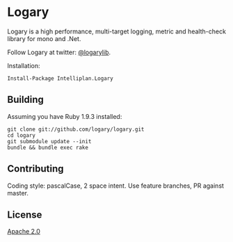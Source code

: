 # Logary

Logary is a high performance, multi-target logging, metric and health-check library for mono and .Net.

Follow Logary at twitter: [@logarylib](https://twitter.com/logarylib).

Installation:

```
Install-Package Intelliplan.Logary
```

## Building

Assuming you have Ruby 1.9.3 installed:

```
git clone git://github.com/logary/logary.git
cd logary
git submodule update --init
bundle && bundle exec rake
```

## Contributing

Coding style: pascalCase, 2 space intent. Use feature branches, PR against
master.

## License

[Apache 2.0][apache]

 [apache]: https://www.apache.org/licenses/LICENSE-2.0.html

